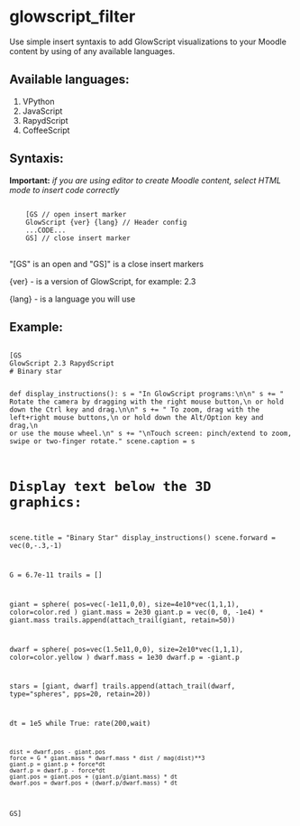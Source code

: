 # glowscript_filter
<p>Use simple insert syntaxis to add GlowScript visualizations to your Moodle content by using of any available languages.</p>

<h2>Available languages:</h2>
<ol>
    <li>VPython</li>
    <li>JavaScript</li>
    <li>RapydScript</li>
    <li>CoffeeScript</li>
</ol>

<h2>Syntaxis:</h2>
<b>Important:</b><i> if you are using editor to create Moodle content, select HTML mode to insert code correctly</i>
<pre>
<code>
    [GS // open insert marker
    GlowScript {ver} {lang} // Header config
    ...CODE...
    GS] // close insert marker
</code>
</pre>
<article>
    <p> "[GS" is an open and "GS]" is a close insert markers</p>
    <p> {ver} - is a version of GlowScript, for example: 2.3</p>
    <p> {lang} - is a language you will use</p>
</article>

<h2> Example: </h2>
<pre>
<code> 
[GS
GlowScript 2.3 RapydScript
# Binary star

def display_instructions():
    s = "In GlowScript programs:\n\n"
    s += "    Rotate the camera by dragging with the right mouse button,\n        or hold down the Ctrl key and drag.\n\n"
    s += "    To zoom, drag with the left+right mouse buttons,\n         or hold down the Alt/Option key and drag,\n         or use the mouse wheel.\n"
    s += "\nTouch screen: pinch/extend to zoom, swipe or two-finger rotate."
    scene.caption = s

# Display text below the 3D graphics:
scene.title = "Binary Star"
display_instructions()
scene.forward = vec(0,-.3,-1)

G = 6.7e-11
trails = []

giant = sphere( pos=vec(-1e11,0,0), size=4e10*vec(1,1,1), color=color.red )
giant.mass = 2e30
giant.p = vec(0, 0, -1e4) * giant.mass
trails.append(attach_trail(giant, retain=50))

dwarf = sphere( pos=vec(1.5e11,0,0), size=2e10*vec(1,1,1), color=color.yellow )
dwarf.mass = 1e30
dwarf.p = -giant.p

stars = [giant, dwarf]
trails.append(attach_trail(dwarf, type="spheres", pps=20, retain=20))

dt = 1e5
while True:
    rate(200,wait)

    dist = dwarf.pos - giant.pos
    force = G * giant.mass * dwarf.mass * dist / mag(dist)**3
    giant.p = giant.p + force*dt
    dwarf.p = dwarf.p - force*dt
    giant.pos = giant.pos + (giant.p/giant.mass) * dt
    dwarf.pos = dwarf.pos + (dwarf.p/dwarf.mass) * dt
GS]
</code>
</pre>
